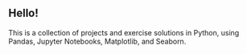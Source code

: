 ## Hello!
This is a collection of projects and exercise solutions in Python, using Pandas, Jupyter Notebooks, Matplotlib, and Seaborn.
